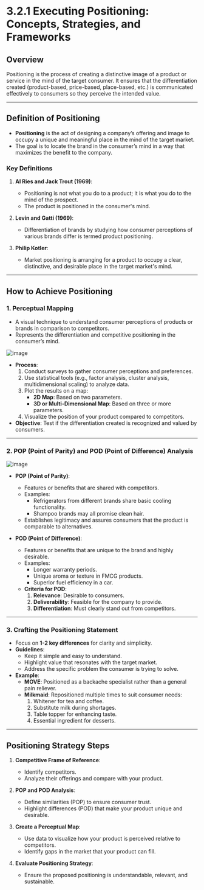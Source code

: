 # 3.2.1 Executing Positioning: Concepts, Strategies, and Frameworks

## Overview
Positioning is the process of creating a distinctive image of a product or service in the mind of the target consumer. It ensures that the differentiation created (product-based, price-based, place-based, etc.) is communicated effectively to consumers so they perceive the intended value.

---

## Definition of Positioning

- **Positioning** is the act of designing a company’s offering and image to occupy a unique and meaningful place in the mind of the target market.
- The goal is to locate the brand in the consumer’s mind in a way that maximizes the benefit to the company.

### Key Definitions
1. **Al Ries and Jack Trout (1969)**:
   - Positioning is not what you do to a product; it is what you do to the mind of the prospect.
   - The product is positioned in the consumer's mind.

2. **Levin and Gatti (1969)**:
   - Differentiation of brands by studying how consumer perceptions of various brands differ is termed product positioning.

3. **Philip Kotler**:
   - Market positioning is arranging for a product to occupy a clear, distinctive, and desirable place in the target market's mind.

---

## How to Achieve Positioning
### 1. **Perceptual Mapping**
- A visual technique to understand consumer perceptions of products or brands in comparison to competitors.
- Represents the differentiation and competitive positioning in the consumer’s mind.

![image](https://github.com/user-attachments/assets/45894ffd-84a6-448a-a98b-cc7c65c19493)

- **Process**:
  1. Conduct surveys to gather consumer perceptions and preferences.
  2. Use statistical tools (e.g., factor analysis, cluster analysis, multidimensional scaling) to analyze data.
  3. Plot the results on a map:
     - **2D Map**: Based on two parameters.
     - **3D or Multi-Dimensional Map**: Based on three or more parameters.
  4. Visualize the position of your product compared to competitors.
- **Objective**: Test if the differentiation created is recognized and valued by consumers.

---

### 2. **POP (Point of Parity) and POD (Point of Difference) Analysis**

![image](https://github.com/user-attachments/assets/24dcc903-1600-44db-aeb2-37757ba5d5c5)

- **POP (Point of Parity)**:
  - Features or benefits that are shared with competitors.
  - Examples:
    - Refrigerators from different brands share basic cooling functionality.
    - Shampoo brands may all promise clean hair.
  - Establishes legitimacy and assures consumers that the product is comparable to alternatives.

- **POD (Point of Difference)**:
  - Features or benefits that are unique to the brand and highly desirable.
  - Examples:
    - Longer warranty periods.
    - Unique aroma or texture in FMCG products.
    - Superior fuel efficiency in a car.
  - **Criteria for POD**:
    1. **Relevance**: Desirable to consumers.
    2. **Deliverability**: Feasible for the company to provide.
    3. **Differentiation**: Must clearly stand out from competitors.

---

### 3. **Crafting the Positioning Statement**
- Focus on **1-2 key differences** for clarity and simplicity.
- **Guidelines**:
  - Keep it simple and easy to understand.
  - Highlight value that resonates with the target market.
  - Address the specific problem the consumer is trying to solve.
- **Example**:
  - **MOVE**: Positioned as a backache specialist rather than a general pain reliever.
  - **Milkmaid**: Repositioned multiple times to suit consumer needs:
    1. Whitener for tea and coffee.
    2. Substitute milk during shortages.
    3. Table topper for enhancing taste.
    4. Essential ingredient for desserts.

---

## Positioning Strategy Steps
1. **Competitive Frame of Reference**:
   - Identify competitors.
   - Analyze their offerings and compare with your product.

2. **POP and POD Analysis**:
   - Define similarities (POP) to ensure consumer trust.
   - Highlight differences (POD) that make your product unique and desirable.

3. **Create a Perceptual Map**:
   - Use data to visualize how your product is perceived relative to competitors.
   - Identify gaps in the market that your product can fill.

4. **Evaluate Positioning Strategy**:
   - Ensure the proposed positioning is understandable, relevant, and sustainable.
